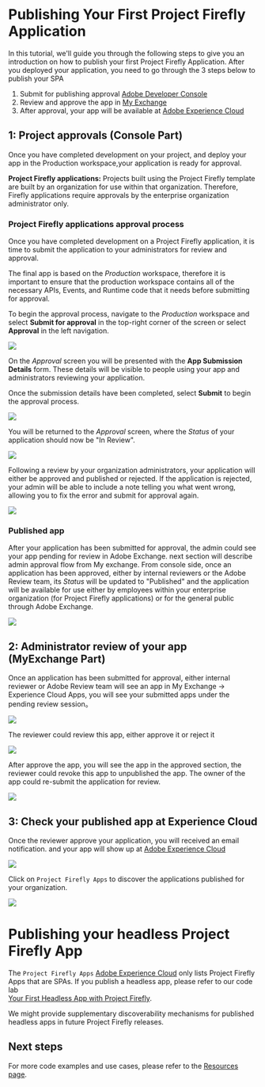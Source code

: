 # Publishing Your First Project Firefly Application

In this tutorial, we'll guide you through the following steps to give you an introduction on how to publish your first Project Firefly Application. 
After you deployed your application, you need to go through the 3 steps below to publish your SPA
1. Submit for publishing approval [Adobe Developer Console](https://console.adobe.io/)
2. Review and approve the app in [My Exchange](https://exchange.adobe.com/my-exchange.html)
3. After approval, your app will be available at [Adobe Experience Cloud](https://experience.adobe.com)

## 1: Project approvals (Console Part)

Once you have completed development on your project, and deploy your app in the Production workspace,your application is ready for approval. 

**Project Firefly applications:** Projects built using the Project Firefly template are built by an organization for use within that organization. Therefore, Firefly applications require approvals by the enterprise organization administrator only. 
    
### Project Firefly applications approval process

Once you have completed development on a Project Firefly application, it is time to submit the application to your administrators for review and approval.

The final app is based on the *Production* workspace, therefore it is important to ensure that the production workspace contains all of the necessary APIs, Events, and Runtime code that it needs before submitting for approval.

To begin the approval process, navigate to the *Production* workspace and select **Submit for approval** in the top-right corner of the screen or select **Approval** in the left navigation.

![](../images/approval-production-overview.png)

On the *Approval* screen you will be presented with the **App Submission Details** form. These details will be visible to people using your app and administrators reviewing your application.

Once the submission details have been completed, select **Submit** to begin the approval process.

![](../images/approval-app-submission-details.png)

You will be returned to the *Approval* screen, where the *Status* of your application should now be "In Review".

![](../images/approval-in-review.png)

Following a review by your organization administrators, your application will either be approved and published or rejected. If the application is rejected, your admin will be able to include a note telling you what went wrong, allowing you to fix the error and submit for approval again.

![](../images/approval-app-rejected.png)

### Published app

After your application has been submitted for approval, the admin could see your app pending for review in Adobe Exchange. next section will describe admin approval flow from My exchange. From console side, once an application has been approved, either by internal reviewers or the Adobe Review team, its *Status* will be updated to "Published" and the application will be available for use either by employees within your enterprise organization (for Project Firefly applications) or for the general public through Adobe Exchange.

![](../images/approval-published.png)

## 2: Administrator review of your app (MyExchange Part)

Once an application has been submitted for approval, either internal reviewer or Adobe Review team will see an app in My Exchange -> Experience Cloud Apps, you will see your submitted apps under the pending review session。

![](../images/approval-myexchange.png)

The reviewer could review this app, either approve it or reject it 

![](../images/approval-myexchange-review.png)

After approve the app, you will see the app in the approved section, the reviewer could revoke this app to unpublished the app. The owner of the app could re-submit the application for review.

![](../images/approval-myexchange-revoke.png)


## 3: Check your published app at Experience Cloud

Once the reviewer approve your application, you will received an email notification. and your app will show up at [Adobe Experience Cloud](https://experience.adobe.com)

![](../images/approval-myapp-home.png)

Click on `Project Firefly Apps` to discover the applications published for your organization.

![](../images/approval-myapp-customapps.png)



# Publishing your headless Project Firefly App

The `Project Firefly Apps` [Adobe Experience Cloud](https://experience.adobe.com) only lists Project Firefly Apps that are SPAs. If you publish a headless app, please refer to our code lab  
[Your First Headless App with Project Firefly](https://adobeio-codelabs-barcode-adobedocs.project-helix.page/?src=/README.html).

We might provide supplementary discoverability mechanisms for published headless apps in future Project Firefly releases.

## Next steps

For more code examples and use cases, please refer to the [Resources page](../resources.md).
